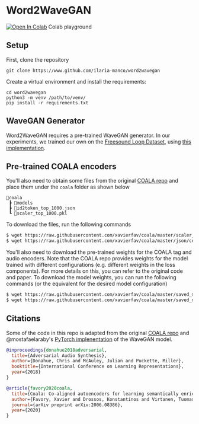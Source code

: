 # Word2WaveGAN

[![Open In Colab](https://colab.research.google.com/assets/colab-badge.svg)](https://colab.research.google.com/) Colab playground

## Setup

First, clone the repository
```clone
git clone https://www.github.com/ilaria-manco/word2wavegan
```

Create a virtual environment and install the requirements:
```setup
cd word2wavegan
python3 -m venv /path/to/venv/
pip install -r requirements.txt
```

## WaveGAN Generator
Word2WaveGAN requires a pre-trained WaveGAN generator. In our experiments, we trained our own on the [Freesound Loop Dataset](https://zenodo.org/record/3967852#.YIlF931KhhE), using [this implementation](https://github.com/mostafaelaraby/wavegan-pytorch). 

## Pre-trained COALA encoders
You'll also need to obtain some files from the original [COALA repo](https://github.com/xavierfav/coala) and place them under the `coala` folder as shown below

```
📂coala
 ┣ 📂models
 ┣ 📜id2token_top_1000.json
 ┗ 📜scaler_top_1000.pkl
```

To download the files, run the following commands 

```bash
$ wget https://raw.githubusercontent.com/xavierfav/coala/master/scaler_top_1000.pkl
$ wget https://raw.githubusercontent.com/xavierfav/coala/master/json/coala/id2token_top_1000.json
```

You'll also need to download the pre-trained weights for the COALA tag and audio encoders. Note that the COALA repo provides weights for the model trained with different configurations (e.g. different weights in the loss components). For more details on this, you can refer to the original code and paper. To download the model weights, you can run the following commands (or the equivalent for the desired model configuration)

```bash
$ wget https://raw.githubusercontent.com/xavierfav/coala/master/saved_models/dual_ae_c/audio_encoder_epoch_200.pt
$ wget https://raw.githubusercontent.com/xavierfav/coala/master/saved_models/dual_ae_c/tag_encoder_epoch_200.pt
```

## Citations
Some of the code in this repo is adapted from the original [COALA repo](https://github.com/xavierfav/coala) and @mostafaelaraby's [PyTorch implenentation](https://github.com/mostafaelaraby/wavegan-pytorch) of the WaveGAN model. 

```bibtex
@inproceedings{donahue2018adversarial,
  title={Adversarial Audio Synthesis},
  author={Donahue, Chris and McAuley, Julian and Puckette, Miller},
  booktitle={International Conference on Learning Representations},
  year={2018}
}
```

```bibtex
@article{favory2020coala,
  title={Coala: Co-aligned autoencoders for learning semantically enriched audio representations},
  author={Favory, Xavier and Drossos, Konstantinos and Virtanen, Tuomas and Serra, Xavier},
  journal={arXiv preprint arXiv:2006.08386},
  year={2020}
}
```
